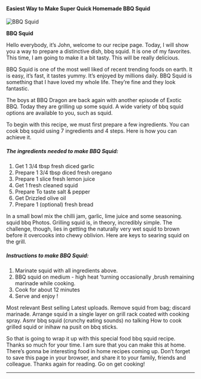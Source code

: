             

#### Easiest Way to Make Super Quick Homemade BBQ Squid

![BBQ Squid](https://img-global.cpcdn.com/recipes/6535606441082880/751x532cq70/bbq-squid-recipe-main-photo.jpg)

**BBQ Squid**

Hello everybody, it’s John, welcome to our recipe page. Today, I will show you a way to prepare a distinctive dish, bbq squid. It is one of my favorites. This time, I am going to make it a bit tasty. This will be really delicious.

BBQ Squid is one of the most well liked of recent trending foods on earth. It is easy, it’s fast, it tastes yummy. It’s enjoyed by millions daily. BBQ Squid is something that I have loved my whole life. They’re fine and they look fantastic.

The boys at BBQ Dragon are back again with another episode of Exotic BBQ. Today they are grilling up some squid. A wide variety of bbq squid options are available to you, such as squid.

To begin with this recipe, we must first prepare a few ingredients. You can cook bbq squid using 7 ingredients and 4 steps. Here is how you can achieve it.

##### The ingredients needed to make BBQ Squid:

1.  Get 1 3/4 tbsp fresh diced garlic
2.  Prepare 1 3/4 tbsp diced fresh oregano
3.  Prepare 1 slice fresh lemon juice
4.  Get 1 fresh cleaned squid
5.  Prepare To taste salt & pepper
6.  Get Drizzled olive oil
7.  Prepare 1 (optional) fresh bread

In a small bowl mix the chilli jam, garlic, lime juice and some seasoning. squid bbq Photos. Grilling squid is, in theory, incredibly simple. The challenge, though, lies in getting the naturally very wet squid to brown before it overcooks into chewy oblivion. Here are keys to searing squid on the grill.

##### Instructions to make BBQ Squid:

1.  Marinate squid with all ingredients above.
2.  BBQ squid on medium - high heat 'turning occasionally ,brush remaining marinade while cooking.
3.  Cook for about 12 minutes
4.  Serve and enjoy !

Most relevant Best selling Latest uploads. Remove squid from bag; discard marinade. Arrange squid in a single layer on grill rack coated with cooking spray. Asmr bbq squid (crunchy eating sounds) no talking How to cook grilled squid or inihaw na pusit on bbq sticks.

So that is going to wrap it up with this special food bbq squid recipe. Thanks so much for your time. I am sure that you can make this at home. There’s gonna be interesting food in home recipes coming up. Don’t forget to save this page in your browser, and share it to your family, friends and colleague. Thanks again for reading. Go on get cooking!

* * *